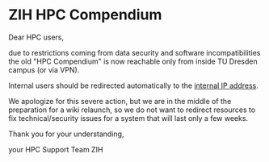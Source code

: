 # ZIH HPC Compendium

Dear HPC users,

due to restrictions coming from data security and software incompatibilities the old
"HPC Compendium" is now reachable only from inside TU Dresden campus (or via VPN).

Internal users should be redirected automatically to the
[internal IP address](http://141.76.17.11/hpc-wiki/bin/view/Compendium).

We apologize for this severe action, but we are in the middle of the preparation for a wiki
relaunch, so we do not want to redirect resources to fix technical/security issues for a system
that will last only a few weeks.

Thank you for your understanding,

your HPC Support Team ZIH
